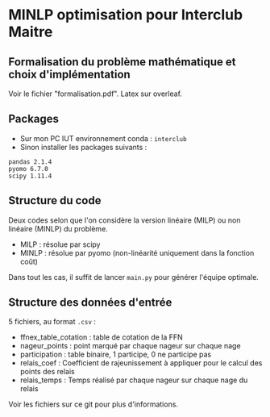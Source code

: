 # MINLP optimisation pour Interclub Maitre

## Formalisation du problème mathématique et choix d'implémentation

Voir le fichier "formalisation.pdf".
Latex sur overleaf.

## Packages

- Sur mon PC IUT environnement conda : ```interclub```
- Sinon installer les packages suivants :

```
pandas 2.1.4
pyomo 6.7.0
scipy 1.11.4
```

## Structure du code
Deux codes selon que l'on considère la version linéaire (MILP) ou non linéaire (MINLP) du problème.
- MILP : résolue par scipy
- MINLP : résolue par pyomo (non-linéarité uniquement dans la fonction coût)

Dans tout les cas, il suffit de lancer `main.py` pour générer l'équipe optimale.

## Structure des données d'entrée

5 fichiers, au format `.csv` :
- ffnex_table_cotation : table de cotation de la FFN
- nageur_points : point marqué par chaque nageur sur chaque nage
- participation : table binaire, 1 participe, 0 ne participe pas
- relais_coef : Coefficient de rajeunissement à appliquer pour le calcul des points des relais
- relais_temps : Temps réalisé par chaque nageur sur chaque nage du relais

Voir les fichiers sur ce git pour plus d'informations.